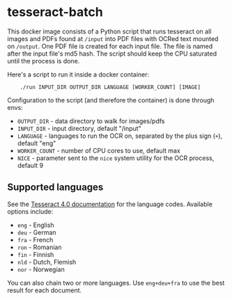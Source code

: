 # tesseract-batch


This docker image consists of a Python script that runs tesseract on all images
and PDFs found at `/input` into PDF files with OCRed text mounted on `/output`.
One PDF file is created for each input file. The file is named after the input
file's md5 hash. The script should keep the CPU saturated until the process is
done.


Here's a script to run it inside a docker container:

        ./run INPUT_DIR OUTPUT_DIR LANGUAGE [WORKER_COUNT] [IMAGE]


Configuration to the script (and therefore the container) is done through envs:

- `OUTPUT_DIR` - data directory to walk for images/pdfs
- `INPUT_DIR` - input directory, default "/input"
- `LANGUAGE` - languages to run the OCR on, separated by the plus sign (`+`), default "eng"
- `WORKER_COUNT` - number of CPU cores to use, default max
- `NICE` - parameter sent to the `nice` system utility for the OCR process, default 9


## Supported languages

See the [Tesseract 4.0 documentation](https://github.com/tesseract-ocr/tesseract/wiki/Data-Files#data-files-for-version-400-november-29-2016) for the language codes. Available options include:

- `eng` - English
- `deu` - German
- `fra` - French
- `ron` - Romanian
- `fin` - Finnish
- `nld` - Dutch, Flemish
- `nor` - Norwegian

You can also chain two or more languages. Use `eng+deu+fra` to use the best result for each document.
